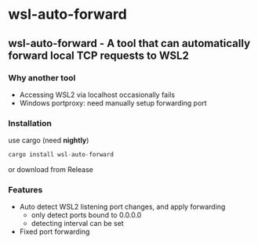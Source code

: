 # wsl-auto-forward

## wsl-auto-forward - A tool that can automatically forward local TCP requests to WSL2

### Why another tool
- Accessing WSL2 via localhost occasionally fails
- Windows portproxy: need manually setup forwarding port

### Installation

use cargo (need **nightly**)
```rust
cargo install wsl-auto-forward
```

or download from Release

### Features
- Auto detect WSL2 listening port changes, and apply forwarding
    - only detect ports bound to 0.0.0.0
    - detecting interval can be set
- Fixed port forwarding

